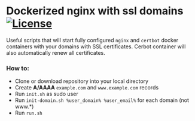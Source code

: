 # Dockerized nginx with ssl domains </br> [![License](https://img.shields.io/badge/license-MIT-blue.svg)](https://raw.githubusercontent.com/henryco/nginx-domain-ssl/master/LICENSE)


Useful scripts that will start fully configured ```nginx``` and ```certbot``` docker containers with your domains with SSL certificates.
Cerbot container will also automatically renew all certificates.


### How to:

 - Clone or download repository into your local directory
 - Create **A/AAAA** ```example.com``` and ```www.example.com``` records 
 - Run ```init.sh``` as sudo user
 - Run ```init-domain.sh %user_domain% %user_email%``` for each domain (not www.*)
 - Run ```run.sh```
